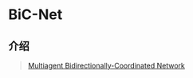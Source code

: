 # BiC-Net

## 介绍

> [Multiagent Bidirectionally-Coordinated Network](https://arxiv.org/abs/1703.10069)



